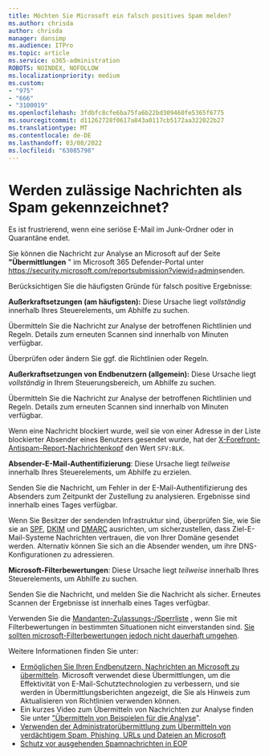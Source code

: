 ```yaml
---
title: Möchten Sie Microsoft ein falsch positives Spam melden?
ms.author: chrisda
author: chrisda
manager: dansimp
ms.audience: ITPro
ms.topic: article
ms.service: o365-administration
ROBOTS: NOINDEX, NOFOLLOW
ms.localizationpriority: medium
ms.custom:
- "975"
- "666"
- "3100019"
ms.openlocfilehash: 3fdbfc8cfe6ba75fa6b22bd309460fe5365f6775
ms.sourcegitcommit: d11262728f0617a843a0117cb5172aa322022b27
ms.translationtype: MT
ms.contentlocale: de-DE
ms.lasthandoff: 03/08/2022
ms.locfileid: "63085798"
---
```

# <a name="do-you-have-legitimate-messages-being-marked-as-spam"></a>Werden zulässige Nachrichten als Spam gekennzeichnet?

Es ist frustrierend, wenn eine seriöse E-Mail im Junk-Ordner oder in Quarantäne endet.

Sie können die Nachricht zur Analyse an Microsoft auf der Seite **"Übermittlungen** " im Microsoft 365 Defender-Portal unter <https://security.microsoft.com/reportsubmission?viewid=admin>senden.

Berücksichtigen Sie die häufigsten Gründe für falsch positive Ergebnisse:

**Außerkraftsetzungen (am häufigsten):** Diese Ursache liegt _vollständig_ innerhalb Ihres Steuerelements, um Abhilfe zu suchen.

Übermitteln Sie die Nachricht zur Analyse der betroffenen Richtlinien und Regeln. Details zum erneuten Scannen sind innerhalb von Minuten verfügbar.

Überprüfen oder ändern Sie ggf. die Richtlinien oder Regeln.

**Außerkraftsetzungen von Endbenutzern (allgemein):** Diese Ursache liegt _vollständig_ in Ihrem Steuerungsbereich, um Abhilfe zu suchen.

Übermitteln Sie die Nachricht zur Analyse der betroffenen Richtlinien und Regeln. Details zum erneuten Scannen sind innerhalb von Minuten verfügbar.

Wenn eine Nachricht blockiert wurde, weil sie von einer Adresse in der Liste blockierter Absender eines Benutzers gesendet wurde, hat der [X-Forefront-Antispam-Report-Nachrichtenkopf](https://docs.microsoft.com/microsoft-365/security/office-365-security/anti-spam-message-headers#x-forefront-antispam-report-message-header-fields) den Wert `SFV:BLK`.

**Absender-E-Mail-Authentifizierung**: Diese Ursache liegt _teilweise_ innerhalb Ihres Steuerelements, um Abhilfe zu erzielen.

Senden Sie die Nachricht, um Fehler in der E-Mail-Authentifizierung des Absenders zum Zeitpunkt der Zustellung zu analysieren. Ergebnisse sind innerhalb eines Tages verfügbar.

Wenn Sie Besitzer der sendenden Infrastruktur sind, überprüfen Sie, wie Sie sie an [SPF](https://docs.microsoft.com/microsoft-365/security/office-365-security/set-up-spf-in-office-365-to-help-prevent-spoofing), [DKIM](https://docs.microsoft.com/microsoft-365/security/office-365-security/use-dkim-to-validate-outbound-email) und [DMARC](https://docs.microsoft.com/microsoft-365/security/office-365-security/use-dmarc-to-validate-email) ausrichten, um sicherzustellen, dass Ziel-E-Mail-Systeme Nachrichten vertrauen, die von Ihrer Domäne gesendet werden. Alternativ können Sie sich an die Absender wenden, um ihre DNS-Konfigurationen zu adressieren.

**Microsoft-Filterbewertungen**: Diese Ursache liegt _teilweise_ innerhalb Ihres Steuerelements, um Abhilfe zu suchen.

Senden Sie die Nachricht, und melden Sie die Nachricht als sicher. Erneutes Scannen der Ergebnisse ist innerhalb eines Tages verfügbar.

Verwenden Sie die [Mandanten-Zulassungs-/Sperrliste](https://docs.microsoft.com/microsoft-365/security/office-365-security/tenant-allow-block-list) , wenn Sie mit Filterbewertungen in bestimmten Situationen nicht einverstanden sind. [Sie sollten microsoft-Filterbewertungen jedoch nicht dauerhaft umgehen](https://docs.microsoft.com/exchange/troubleshoot/antispam-and-protection/cautions-against-bypassing-spam-filters).

Weitere Informationen finden Sie unter:

- [Ermöglichen Sie Ihren Endbenutzern, Nachrichten an Microsoft zu übermitteln](https://docs.microsoft.com/microsoft-365/security/office-365-security/user-submission). Microsoft verwendet diese Übermittlungen, um die Effektivität von E-Mail-Schutztechnologien zu verbessern, und sie werden in Übermittlungsberichten angezeigt, die Sie als Hinweis zum Aktualisieren von Richtlinien verwenden können.
- Ein kurzes Video zum Übermitteln von Nachrichten zur Analyse finden Sie unter ["Übermitteln von Beispielen für die Analyse](https://www.youtube.com/watch?v=ta5S09Yz6Ks)".
- [Verwenden der Administratorübermittlung zum Übermitteln von verdächtigem Spam, Phishing, URLs und Dateien an Microsoft](https://docs.microsoft.com/microsoft-365/security/office-365-security/admin-submission)
- [Schutz vor ausgehenden Spamnachrichten in EOP](https://docs.microsoft.com/microsoft-365/security/office-365-security/outbound-spam-controls)
